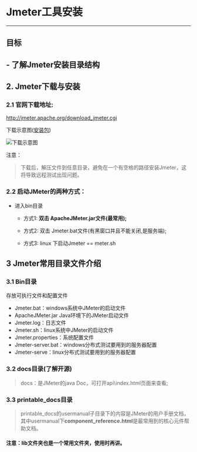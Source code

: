 # Jmeter工具安装

------

## 目标

## - 了解Jmeter安装目录结构

## 2. Jmeter下载与安装

### 2.1 官网下载地址:

<http://jmeter.apache.org/download_jmeter.cgi>

下载示意图([安装包](../img/apache-jmeter-3.1.zip))

![下载示意图](/img/jmeterdown.gif)

注意：

> 下载后，解压文件到任意目录，避免在一个有空格的路径安装Jmeter，这将导致远程测试出现问题。

### 2.2 启动JMeter的两种方式：

- 进入bin目录

  - 方式1:  **双击 ApacheJMeter.jar文件(最常用);**

  - 方式2: 双击 Jmeter.bat文件(有黑窗口并且不能关闭,是服务端);
  - 方式3: linux 下启动Jmeter == meter.sh

## 3 Jmeter常用目录文件介绍

### 3.1 Bin目录

存放可执行文件和配置文件

- Jmeter.bat：windows系统中JMeter的启动文件
- ApacheJMeter.jar Java环境下的JMeter启动文件
- Jmeter.log：日志文件
- Jmeter.sh：linux系统中JMeter的启动文件
- Jmeter.properties：系统配置文件
- Jmeter-server.bat：windows分布式测试要用到的服务器配置
- Jmeter-serve：linux分布式测试要用到的服务器配置

### 3.2 docs目录(了解开源)

> docs：是JMeter的java Doc，可打开api\index.html页面来查看;

### 3.3 printable_docs目录

> printable_docs的usermanual子目录下的内容是JMeter的用户手册文档，其中usermanual下**component_reference.html**是最常用到的核心元件帮助文档。

#### 注意：lib文件夹也是一个常用文件夹，使用时再讲。